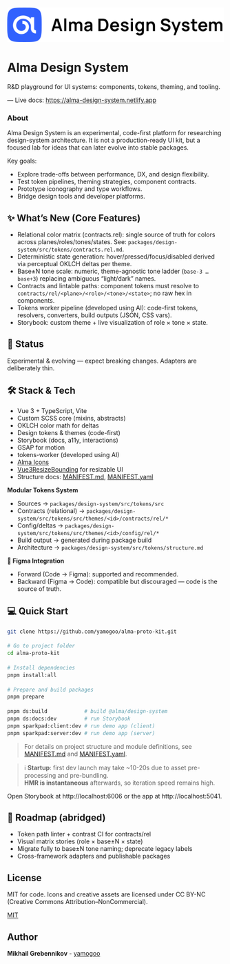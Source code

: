 ![image](https://github.com/yamogoo/alma-design-system/blob/main/shared/images/logo-with-descriptor.svg)

# Alma Design System

R&D playground for UI systems: components, tokens, theming, and tooling.

— Live docs: https://alma-design-system.netlify.app

### About

Alma Design System is an experimental, code-first platform for researching design-system architecture. It is not a production-ready UI kit, but a focused lab for ideas that can later evolve into stable packages.

Key goals:

- Explore trade-offs between performance, DX, and design flexibility.
- Test token pipelines, theming strategies, component contracts.
- Prototype iconography and type workflows.
- Bridge design tools and developer platforms.

## ✨ What’s New (Core Features)

- Relational color matrix (contracts.rel): single source of truth for colors across planes/roles/tones/states. See: `packages/design-system/src/tokens/contracts.rel.md`.
- Deterministic state generation: hover/pressed/focus/disabled derived via perceptual OKLCH deltas per theme.
- Base±N tone scale: numeric, theme-agnostic tone ladder (`base-3 … base+3`) replacing ambiguous “light/dark” names.
- Contracts and lintable paths: component tokens must resolve to `contracts/rel/<plane>/<role>/<tone>/<state>`; no raw hex in components.
- Tokens worker pipeline (developed using AI): code-first tokens, resolvers, converters, build outputs (JSON, CSS vars).
- Storybook: custom theme + live visualization of role × tone × state.

## 🎯 Status

Experimental & evolving — expect breaking changes. Adapters are deliberately thin.

## 🛠 Stack & Tech

- Vue 3 + TypeScript, Vite
- Custom SCSS core (mixins, abstracts)
- OKLCH color math for deltas
- Design tokens & themes (code-first)
- Storybook (docs, a11y, interactions)
- GSAP for motion
- tokens-worker (developed using AI)
- [Alma Icons](https://almaicons.netlify.app/icons)
- [Vue3ResizeBounding](https://resize-bounding.netlify.app/) for resizable UI
- Structure docs: [MANIFEST.md](./MANIFEST.md), [MANIFEST.yaml](./MANIFEST.yaml)

**Modular Tokens System**

- Sources → `packages/design-system/src/tokens/src`
- Contracts (relational) → `packages/design-system/src/tokens/src/themes/<id>/contracts/rel/*`
- Config/deltas → `packages/design-system/src/tokens/src/themes/<id>/config/rel/*`
- Build output → generated during package build
- Architecture → `packages/design-system/src/tokens/structure.md`

**🔗 Figma Integration**

- Forward (Code → Figma): supported and recommended.
- Backward (Figma → Code): compatible but discouraged — code is the source of truth.

## 💻 Quick Start

```bash
git clone https://github.com/yamogoo/alma-proto-kit.git

# Go to project folder
cd alma-proto-kit

# Install dependencies
pnpm install:all

# Prepare and build packages
pnpm prepare

pnpm ds:build            # build @alma/design-system
pnpm ds:docs:dev         # run Storybook
pnpm sparkpad:client:dev # run demo app (client)
pnpm sparkpad:server:dev # run demo app (server)
```

> For details on project structure and module definitions, see [MANIFEST.md](./MANIFEST.md) and [MANIFEST.yaml](./MANIFEST.yaml).

> ℹ️ **Startup**: first dev launch may take ~10-20s due to asset pre-processing and pre-bundling.  
> **HMR is instantaneous** afterwards, so iteration speed remains high.

Open Storybook at http://localhost:6006 or the app at http://localhost:5041.

## 🧭 Roadmap (abridged)

- Token path linter + contrast CI for contracts/rel
- Visual matrix stories (role × base±N × state)
- Migrate fully to base±N tone naming; deprecate legacy labels
- Cross-framework adapters and publishable packages

## License

MIT for code. Icons and creative assets are licensed under CC BY-NC (Creative Commons Attribution–NonCommercial).

[MIT](https://github.com/yamogoo/alma-design-system/blob/main/LICENSE)

## Author

**Mikhail Grebennikov** - [yamogoo](https://github.com/yamogoo)
